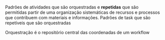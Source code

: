 
Padrões de atividades que são orquestradas e **repetidas** que são permitidas partir de uma organização sistemáticas de recursos e processos que contribuem com materiais e informações.
Padrões de task que são repetíveis que são orquestradas 

Orquestração é o repositório central das coordenadas de um workflow